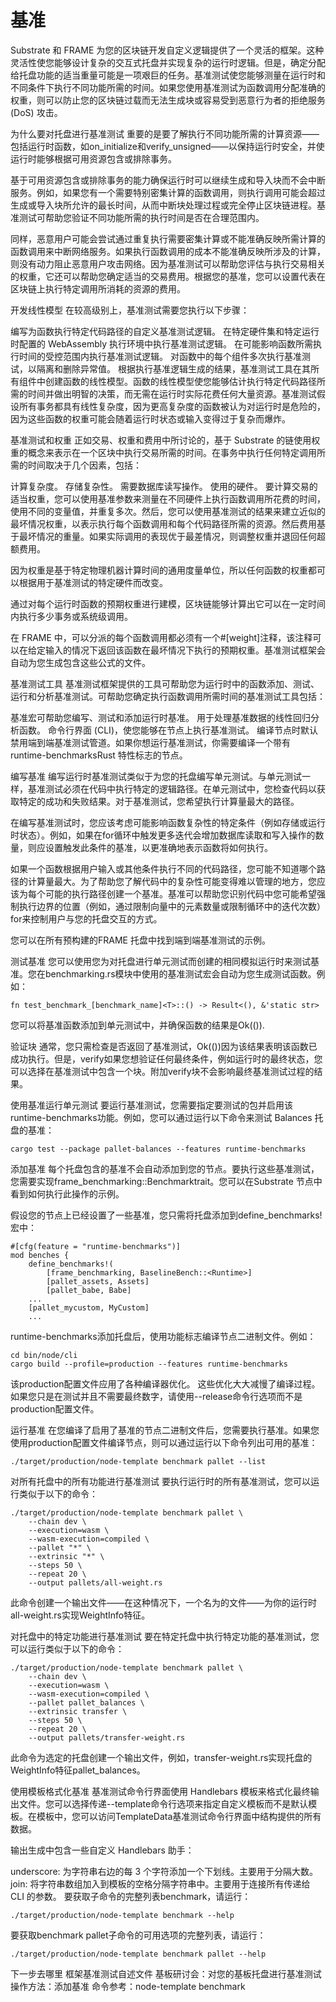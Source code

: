 # 基准

Substrate 和 FRAME 为您的区块链开发自定义逻辑提供了一个灵活的框架。这种灵活性使您能够设计复杂的交互式托盘并实现复杂的运行时逻辑。但是，确定分配给托盘功能的适当重量可能是一项艰巨的任务。基准测试使您能够测量在运行时和不同条件下执行不同功能所需的时间。如果您使用基准测试为函数调用分配准确的权重，则可以防止您的区块链过载而无法生成块或容易受到恶意行为者的拒绝服务 (DoS) 攻击。

为什么要对托盘进行基准测试
重要的是要了解执行不同功能所需的计算资源——包括运行时函数，如on_initialize和verify_unsigned——以保持运行时安全，并使运行时能够根据可用资源包含或排除事务。

基于可用资源包含或排除事务的能力确保运行时可以继续生成和导入块而不会中断服务。例如，如果您有一个需要特别密集计算的函数调用，则执行调用可能会超过生成或导入块所允许的最长时间，从而中断块处理过程或完全停止区块链进程。基准测试可帮助您验证不同功能所需的执行时间是否在合理范围内。

同样，恶意用户可能会尝试通过重复执行需要密集计算或不能准确反映所需计算的函数调用来中断网络服务。如果执行函数调用的成本不能准确反映所涉及的计算，则没有动力阻止恶意用户攻击网络。因为基准测试可以帮助您评估与执行交易相关的权重，它还可以帮助您确定适当的交易费用。根据您的基准，您可以设置代表在区块链上执行特定调用所消耗的资源的费用。

开发线性模型
在较高级别上，基准测试需要您执行以下步骤：

编写为函数执行特定代码路径的自定义基准测试逻辑。
在特定硬件集和特定运行时配置的 WebAssembly 执行环境中执行基准测试逻辑。
在可能影响函数所需执行时间的受控范围内执行基准测试逻辑。
对函数中的每个组件多次执行基准测试，以隔离和删除异常值。
根据执行基准逻辑生成的结果，基准测试工具在其所有组件中创建函数的线性模型。函数的线性模型使您能够估计执行特定代码路径所需的时间并做出明智的决策，而无需在运行时实际花费任何大量资源。基准测试假设所有事务都具有线性复杂度，因为更高复杂度的函数被认为对运行时是危险的，因为这些函数的权重可能会随着运行时状态或输入变得过于复杂而爆炸。

基准测试和权重
正如交易、权重和费用中所讨论的，基于 Substrate 的链使用权重的概念来表示在一个区块中执行交易所需的时间。在事务中执行任何特定调用所需的时间取决于几个因素，包括：

计算复杂度。
存储复杂性。
需要数据库读写操作。
使用的硬件。
要计算交易的适当权重，您可以使用基准参数来测量在不同硬件上执行函数调用所花费的时间，使用不同的变量值，并重复多次。然后，您可以使用基准测试的结果来建立近似的最坏情况权重，以表示执行每个函数调用和每个代码路径所需的资源。然后费用基于最坏情况的重量。如果实际调用的表现优于最差情况，则调整权重并退回任何超额费用。

因为权重是基于特定物理机器计算时间的通用度量单位，所以任何函数的权重都可以根据用于基准测试的特定硬件而改变。

通过对每个运行时函数的预期权重进行建模，区块链能够计算出它可以在一定时间内执行多少事务或系统级调用。

在 FRAME 中，可以分派的每个函数调用都必须有一个#[weight]注释，该注释可以在给定输入的情况下返回该函数在最坏情况下执行的预期权重。基准测试框架会自动为您生成包含这些公式的文件。

基准测试工具
基准测试框架提供的工具可帮助您为运行时中的函数添加、测试、运行和分析基准测试。可帮助您确定执行函数调用所需时间的基准测试工具包括：

基准宏可帮助您编写、测试和添加运行时基准。
用于处理基准数据的线性回归分析函数。
命令行界面 (CLI)，使您能够在节点上执行基准测试。
编译节点时默认禁用端到端基准测试管道。如果你想运行基准测试，你需要编译一个带有runtime-benchmarksRust 特性标志的节点。

编写基准
编写运行时基准测试类似于为您的托盘编写单元测试。与单元测试一样，基准测试必须在代码中执行特定的逻辑路径。在单元测试中，您检查代码以获取特定的成功和失败结果。对于基准测试，您希望执行计算量最大的路径。

在编写基准测试时，您应该考虑可能影响函数复杂性的特定条件（例如存储或运行时状态）。例如，如果在for循环中触发更多迭代会增加数据库读取和写入操作的数量，则应设置触发此条件的基准，以更准确地表示函数将如何执行。

如果一个函数根据用户输入或其他条件执行不同的代码路径，您可能不知道哪个路径的计算量最大。为了帮助您了解代码中的复杂性可能变得难以管理的地方，您应该为每个可能的执行路径创建一个基准。基准可以帮助您识别代码中您可能希望强制执行边界的位置（例如，通过限制向量中的元素数量或限制循环中的迭代次数）for来控制用户与您的托盘交互的方式。

您可以在所有预构建的FRAME 托盘中找到端到端基准测试的示例。

测试基准
您可以使用您为对托盘进行单元测试而创建的相同模拟运行时来测试基准。您在benchmarking.rs模块中使用的基准测试宏会自动为您生成测试函数。例如：
```
fn test_benchmark_[benchmark_name]<T>::() -> Result<(), &'static str>
```
您可以将基准函数添加到单元测试中，并确保函数的结果是Ok(()).

验证块
通常，您只需检查是否返回了基准测试，Ok(())因为该结果表明该函数已成功执行。但是，verify如果您想验证任何最终条件，例如运行时的最终状态，您可以选择在基准测试中包含一个块。附加verify块不会影响最终基准测试过程的结果。

使用基准运行单元测试
要运行基准测试，您需要指定要测试的包并启用该runtime-benchmarks功能。例如，您可以通过运行以下命令来测试 Balances 托盘的基准：
```
cargo test --package pallet-balances --features runtime-benchmarks
```
添加基准
每个托盘包含的基准不会自动添加到您的节点。要执行这些基准测试，您需要实现frame_benchmarking::Benchmarktrait。您可以在Substrate 节点中看到如何执行此操作的示例。

假设您的节点上已经设置了一些基准，您只需将托盘添加到define_benchmarks!宏中：
```
#[cfg(feature = "runtime-benchmarks")]
mod benches {
	define_benchmarks!(
		[frame_benchmarking, BaselineBench::<Runtime>]
		[pallet_assets, Assets]
		[pallet_babe, Babe]
    ...
    [pallet_mycustom, MyCustom]
    ...
```
runtime-benchmarks添加托盘后，使用功能标志编译节点二进制文件。例如：
```
cd bin/node/cli
cargo build --profile=production --features runtime-benchmarks
```
该production配置文件应用了各种编译器优化。
这些优化大大减慢了编译过程。
如果您只是在测试并且不需要最终数字，请使用--release命令行选项而不是production配置文件。

运行基准
在您编译了启用了基准的节点二进制文件后，您需要执行基准。如果您使用production配置文件编译节点，则可以通过运行以下命令列出可用的基准：
```
./target/production/node-template benchmark pallet --list
```
对所有托盘中的所有功能进行基准测试
要执行运行时的所有基准测试，您可以运行类似于以下的命令：
```
./target/production/node-template benchmark pallet \
    --chain dev \
    --execution=wasm \
    --wasm-execution=compiled \
    --pallet "*" \
    --extrinsic "*" \
    --steps 50 \
    --repeat 20 \
    --output pallets/all-weight.rs
```
此命令创建一个输出文件——在这种情况下，一个名为的文件——为你的运行时all-weight.rs实现WeightInfo特征。

对托盘中的特定功能进行基准测试
要在特定托盘中执行特定功能的基准测试，您可以运行类似于以下的命令：
```
./target/production/node-template benchmark pallet \
    --chain dev \
    --execution=wasm \
    --wasm-execution=compiled \
    --pallet pallet_balances \
    --extrinsic transfer \
    --steps 50 \
    --repeat 20 \
    --output pallets/transfer-weight.rs
```
此命令为选定的托盘创建一个输出文件，例如，transfer-weight.rs实现托盘的WeightInfo特征pallet_balances。

使用模板格式化基准
基准测试命令行界面使用 Handlebars 模板来格式化最终输出文件。您可以选择传递--template命令行选项来指定自定义模板而不是默认模板。在模板中，您可以访问TemplateData基准测试命令行界面中结构提供的所有数据。

输出生成中包含一些自定义 Handlebars 助手：

underscore: 为字符串右边的每 3 个字符添加一个下划线。主要用于分隔大数。
join: 将字符串数组加入到模板的空格分隔字符串中。主要用于连接所有传递给 CLI 的参数。
要获取子命令的完整列表benchmark，请运行：
```
./target/production/node-template benchmark --help
```
要获取benchmark pallet子命令的可用选项的完整列表，请运行：
```
./target/production/node-template benchmark pallet --help
```
下一步去哪里
框架基准测试自述文件
基板研讨会：对您的基板托盘进行基准测试
操作方法：添加基准
命令参考：node-template benchmark